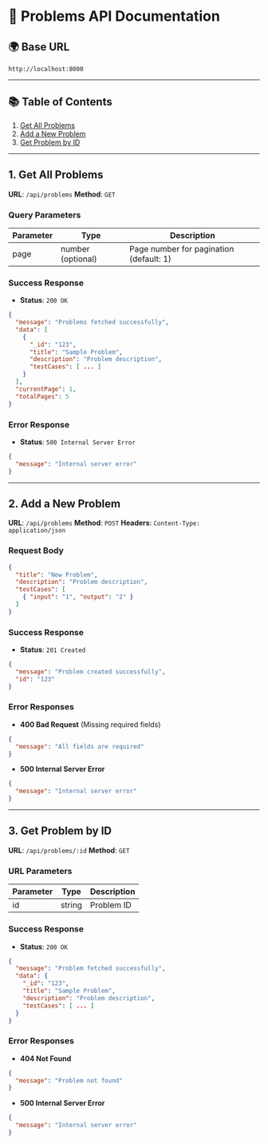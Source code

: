 # 📝 Problems API Documentation

## 🌍 Base URL

```
http://localhost:8000
```

---

## 📚 Table of Contents

1. [Get All Problems](#1-get-all-problems)
2. [Add a New Problem](#2-add-a-new-problem)
3. [Get Problem by ID](#3-get-problem-by-id)

---

## 1. Get All Problems

**URL**: `/api/problems`
**Method**: `GET`

### Query Parameters

| Parameter | Type              | Description                             |
| --------- | ----------------- | --------------------------------------- |
| page      | number (optional) | Page number for pagination (default: 1) |

### Success Response

* **Status**: `200 OK`

```json
{
  "message": "Problems fetched successfully",
  "data": [
    {
      "_id": "123",
      "title": "Sample Problem",
      "description": "Problem description",
      "testCases": [ ... ]
    }
  ],
  "currentPage": 1,
  "totalPages": 5
}
```

### Error Response

* **Status**: `500 Internal Server Error`

```json
{
  "message": "Internal server error"
}
```

---

## 2. Add a New Problem

**URL**: `/api/problems`
**Method**: `POST`
**Headers**: `Content-Type: application/json`

### Request Body

```json
{
  "title": "New Problem",
  "description": "Problem description",
  "testCases": [
    { "input": "1", "output": "2" }
  ]
}
```

### Success Response

* **Status**: `201 Created`

```json
{
  "message": "Problem created successfully",
  "id": "123"
}
```

### Error Responses

* **400 Bad Request** (Missing required fields)

```json
{
  "message": "All fields are required"
}
```

* **500 Internal Server Error**

```json
{
  "message": "Internal server error"
}
```

---

## 3. Get Problem by ID

**URL**: `/api/problems/:id`
**Method**: `GET`

### URL Parameters

| Parameter | Type   | Description |
| --------- | ------ | ----------- |
| id        | string | Problem ID  |

### Success Response

* **Status**: `200 OK`

```json
{
  "message": "Problem fetched successfully",
  "data": {
    "_id": "123",
    "title": "Sample Problem",
    "description": "Problem description",
    "testCases": [ ... ]
  }
}
```

### Error Responses

* **404 Not Found**

```json
{
  "message": "Problem not found"
}
```

* **500 Internal Server Error**

```json
{
  "message": "Internal server error"
}
```
